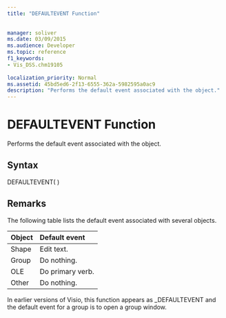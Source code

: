 ```yaml
---
title: "DEFAULTEVENT Function"
 
 
manager: soliver
ms.date: 03/09/2015
ms.audience: Developer
ms.topic: reference
f1_keywords:
- Vis_DSS.chm19105
 
localization_priority: Normal
ms.assetid: 45bd5ed6-2f13-6555-362a-5982595a0ac9
description: "Performs the default event associated with the object."
---
```


# DEFAULTEVENT Function

Performs the default event associated with the object.
  
## Syntax

DEFAULTEVENT( )
  
## Remarks

The following table lists the default event associated with several objects.
  
|**Object**|**Default event**|
|:-----|:-----|
|Shape  <br/> |Edit text.  <br/> |
|Group  <br/> |Do nothing.  <br/> |
|OLE  <br/> |Do primary verb.  <br/> |
|Other  <br/> |Do nothing.  <br/> |
   
In earlier versions of Visio, this function appears as _DEFAULTEVENT and the default event for a group is to open a group window. 
  

